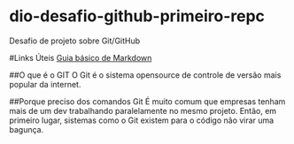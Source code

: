 # dio-desafio-github-primeiro-repc
Desafio de projeto sobre Git/GitHub 

#Links Úteis
[Guia básico de Markdown](https://docs.pipz.com/central-de-ajuda/learning-center/guia-basico-de-markdown#open)

##O que é o GIT
O Git é o sistema opensource de controle de versão mais popular da internet.

##Porque preciso dos comandos Git
É muito comum que empresas tenham mais de um dev trabalhando paralelamente no mesmo projeto. Então, em primeiro lugar, sistemas como o Git existem para o código não virar uma bagunça.




